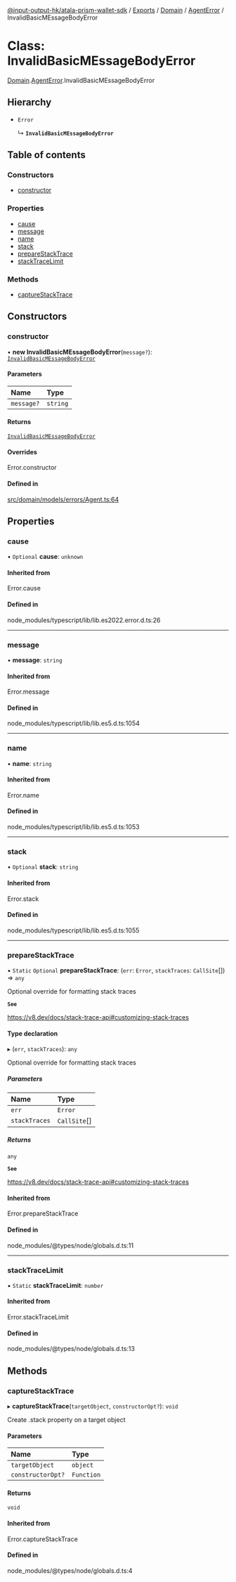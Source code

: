 [@input-output-hk/atala-prism-wallet-sdk](../README.md) / [Exports](../modules.md) / [Domain](../modules/Domain.md) / [AgentError](../modules/Domain.AgentError.md) / InvalidBasicMEssageBodyError

# Class: InvalidBasicMEssageBodyError

[Domain](../modules/Domain.md).[AgentError](../modules/Domain.AgentError.md).InvalidBasicMEssageBodyError

## Hierarchy

- `Error`

  ↳ **`InvalidBasicMEssageBodyError`**

## Table of contents

### Constructors

- [constructor](Domain.AgentError.InvalidBasicMEssageBodyError.md#constructor)

### Properties

- [cause](Domain.AgentError.InvalidBasicMEssageBodyError.md#cause)
- [message](Domain.AgentError.InvalidBasicMEssageBodyError.md#message)
- [name](Domain.AgentError.InvalidBasicMEssageBodyError.md#name)
- [stack](Domain.AgentError.InvalidBasicMEssageBodyError.md#stack)
- [prepareStackTrace](Domain.AgentError.InvalidBasicMEssageBodyError.md#preparestacktrace)
- [stackTraceLimit](Domain.AgentError.InvalidBasicMEssageBodyError.md#stacktracelimit)

### Methods

- [captureStackTrace](Domain.AgentError.InvalidBasicMEssageBodyError.md#capturestacktrace)

## Constructors

### constructor

• **new InvalidBasicMEssageBodyError**(`message?`): [`InvalidBasicMEssageBodyError`](Domain.AgentError.InvalidBasicMEssageBodyError.md)

#### Parameters

| Name | Type |
| :------ | :------ |
| `message?` | `string` |

#### Returns

[`InvalidBasicMEssageBodyError`](Domain.AgentError.InvalidBasicMEssageBodyError.md)

#### Overrides

Error.constructor

#### Defined in

[src/domain/models/errors/Agent.ts:64](https://github.com/input-output-hk/atala-prism-wallet-sdk-ts/blob/3f28060/src/domain/models/errors/Agent.ts#L64)

## Properties

### cause

• `Optional` **cause**: `unknown`

#### Inherited from

Error.cause

#### Defined in

node_modules/typescript/lib/lib.es2022.error.d.ts:26

___

### message

• **message**: `string`

#### Inherited from

Error.message

#### Defined in

node_modules/typescript/lib/lib.es5.d.ts:1054

___

### name

• **name**: `string`

#### Inherited from

Error.name

#### Defined in

node_modules/typescript/lib/lib.es5.d.ts:1053

___

### stack

• `Optional` **stack**: `string`

#### Inherited from

Error.stack

#### Defined in

node_modules/typescript/lib/lib.es5.d.ts:1055

___

### prepareStackTrace

▪ `Static` `Optional` **prepareStackTrace**: (`err`: `Error`, `stackTraces`: `CallSite`[]) => `any`

Optional override for formatting stack traces

**`See`**

https://v8.dev/docs/stack-trace-api#customizing-stack-traces

#### Type declaration

▸ (`err`, `stackTraces`): `any`

Optional override for formatting stack traces

##### Parameters

| Name | Type |
| :------ | :------ |
| `err` | `Error` |
| `stackTraces` | `CallSite`[] |

##### Returns

`any`

**`See`**

https://v8.dev/docs/stack-trace-api#customizing-stack-traces

#### Inherited from

Error.prepareStackTrace

#### Defined in

node_modules/@types/node/globals.d.ts:11

___

### stackTraceLimit

▪ `Static` **stackTraceLimit**: `number`

#### Inherited from

Error.stackTraceLimit

#### Defined in

node_modules/@types/node/globals.d.ts:13

## Methods

### captureStackTrace

▸ **captureStackTrace**(`targetObject`, `constructorOpt?`): `void`

Create .stack property on a target object

#### Parameters

| Name | Type |
| :------ | :------ |
| `targetObject` | `object` |
| `constructorOpt?` | `Function` |

#### Returns

`void`

#### Inherited from

Error.captureStackTrace

#### Defined in

node_modules/@types/node/globals.d.ts:4
